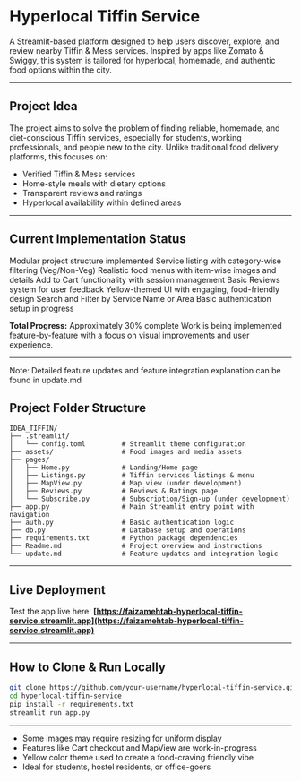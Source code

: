 
# Hyperlocal Tiffin Service

A Streamlit-based platform designed to help users discover, explore, and review nearby Tiffin & Mess services. Inspired by apps like Zomato & Swiggy, this system is tailored for hyperlocal, homemade, and authentic food options within the city.

---

## Project Idea

The project aims to solve the problem of finding reliable, homemade, and diet-conscious Tiffin services, especially for students, working professionals, and people new to the city. Unlike traditional food delivery platforms, this focuses on:

* Verified Tiffin & Mess services
* Home-style meals with dietary options
* Transparent reviews and ratings
* Hyperlocal availability within defined areas

---

## Current Implementation Status

Modular project structure implemented
Service listing with category-wise filtering (Veg/Non-Veg)
Realistic food menus with item-wise images and details
Add to Cart functionality with session management
Basic Reviews system for user feedback
Yellow-themed UI with engaging, food-friendly design
Search and Filter by Service Name or Area
Basic authentication setup in progress

**Total Progress:** Approximately 30% complete
Work is being implemented feature-by-feature with a focus on visual improvements and user experience.

---

Note: Detailed feature updates and feature integration explanation can be found in update.md

## Project Folder Structure

```
IDEA_TIFFIN/
├── .streamlit/
│   └── config.toml         # Streamlit theme configuration
├── assets/                 # Food images and media assets
├── pages/
│   ├── Home.py             # Landing/Home page
│   ├── Listings.py         # Tiffin services listings & menu
│   ├── MapView.py          # Map view (under development)
│   ├── Reviews.py          # Reviews & Ratings page
│   └── Subscribe.py        # Subscription/Sign-up (under development)
├── app.py                  # Main Streamlit entry point with navigation
├── auth.py                 # Basic authentication logic
├── db.py                   # Database setup and operations
├── requirements.txt        # Python package dependencies
├── Readme.md               # Project overview and instructions
└── update.md               # Feature updates and integration logic
```

---

## Live Deployment

Test the app live here:
**[https://faizamehtab-hyperlocal-tiffin-service.streamlit.app](https://faizamehtab-hyperlocal-tiffin-service.streamlit.app)**

---

## How to Clone & Run Locally

```bash
git clone https://github.com/your-username/hyperlocal-tiffin-service.git
cd hyperlocal-tiffin-service
pip install -r requirements.txt
streamlit run app.py
```

---

* Some images may require resizing for uniform display
* Features like Cart checkout and MapView are work-in-progress
* Yellow color theme used to create a food-craving friendly vibe
* Ideal for students, hostel residents, or office-goers
